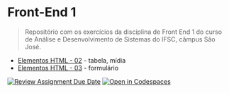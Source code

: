 # Front-End 1

> Repositório com os exercícios da disciplina de Front End 1 do curso de Análise e Desenvolvimento de Sistemas do IFSC, câmpus São José.

- [Elementos HTML - 02](elementos-html-02) - tabela, mídia
- [Elementos HTML - 03](elementos-html-03) - formulário




[![Review Assignment Due Date](https://classroom.github.com/assets/deadline-readme-button-22041afd0340ce965d47ae6ef1cefeee28c7c493a6346c4f15d667ab976d596c.svg)](https://classroom.github.com/a/IbH2dxOE)
[![Open in Codespaces](https://classroom.github.com/assets/launch-codespace-2972f46106e565e64193e422d61a12cf1da4916b45550586e14ef0a7c637dd04.svg)](https://classroom.github.com/open-in-codespaces?assignment_repo_id=18967271)
